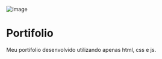 
![image](https://user-images.githubusercontent.com/53236753/124757613-26dfda80-df04-11eb-99a9-fb4f7a9f961c.png)
# Portifolio
Meu portifolio desenvolvido utilizando apenas html, css e js.
